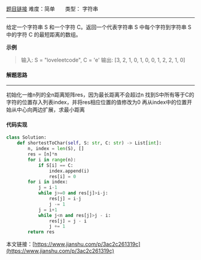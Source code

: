  [题目链接](https://leetcode-cn.com/problems/shortest-distance-to-a-character/)
难度：简单          &nbsp;&nbsp;&nbsp;&nbsp;&nbsp;&nbsp;类型：  字符串
***
给定一个字符串 S 和一个字符 C。返回一个代表字符串 S 中每个字符到字符串 S 中的字符 C 的最短距离的数组。 

 
**示例**
> 输入: S = "loveleetcode", C = 'e'
输出: [3, 2, 1, 0, 1, 0, 0, 1, 2, 2, 1, 0]

#### 解题思路
***
 初始化一维n列的全n距离矩阵res，因为最长距离不会超过n
找到S中所有等于C的字符的位置存入列表index，并将res相应位置的值修改为0
再从index中的位置开始从中心向两边扩展，求最小距离


#### 代码实现
```python
class Solution:
    def shortestToChar(self, S: str, C: str) -> List[int]:
        n, index = len(S), []         
        res = [n]*n
        for i in range(n):
            if S[i] == C:
                index.append(i)
                res[i] = 0
        for i in index:
            j = i-1
            while j>=0 and res[j]>i-j:
                res[j] = i-j
                j -= 1
            j = i+1
            while j<n and res[j]>j - i:
                res[j] = j - i
                j += 1
        return res
```

本文链接：[https://www.jianshu.com/p/3ac2c261319c](https://www.jianshu.com/p/3ac2c261319c)
